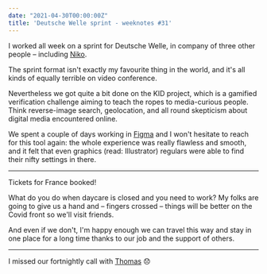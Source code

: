 ```yaml
---
date: "2021-04-30T00:00:00Z"
title: 'Deutsche Welle sprint - weeknotes #31'
---
```


I worked all week on a sprint for Deutsche Welle, in company of three other people – including [Niko](https://niko.io/).

The sprint format isn't exactly my favourite thing in the world, and it's all kinds of equally terrible on video conference.

Nevertheless we got quite a bit done on the KID project, which is a gamified verification challenge aiming to teach the ropes to media-curious people. Think reverse-image search, geolocation, and all round skepticism about digital media encountered online.

We spent a couple of days working in [Figma](https://figma.com) and I won't hesitate to reach for this tool again: the whole experience was really flawless and smooth, and it felt that even graphics (read: Illustrator) regulars were able to find their nifty settings in there.

---

Tickets for France booked! 

What do you do when daycare is closed and you need to work? My folks are going to give us a hand and – fingers crossed – things will be better on the Covid front so we'll visit friends.

And even if we don't, I'm happy enough we can travel this way and stay in one place for a long time thanks to our job and the support of others.

---

I missed our fortnightly call with [Thomas](https://oncletom.io/) 😞
